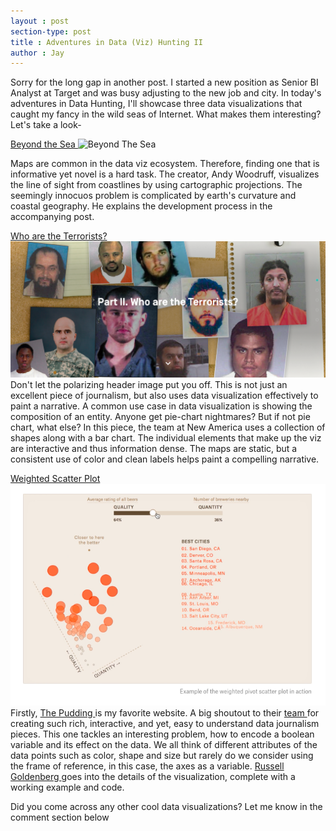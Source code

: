 ```yaml
---
layout : post
section-type: post
title : Adventures in Data (Viz) Hunting II
author : Jay
---
```



Sorry for the long gap in another post. I started a new position as Senior BI Analyst at Target and was busy adjusting to the new job and city.
In today's adventures in Data Hunting, I'll showcase three data visualizations that caught my fancy in the wild seas of Internet. What makes them interesting? Let's take a look-

<a href="http://andywoodruff.com/blog/beyond-the-sea/"> Beyond the Sea </a> ![Beyond The Sea](http://andywoodruff.com/blog/wp-content/uploads/2016/03/sea-1700.jpg)

Maps are common in the data viz ecosystem. Therefore, finding one that is informative yet novel is a hard task. The creator, Andy Woodruff, visualizes the line of sight from coastlines by using cartographic projections. The seemingly innocuos problem is complicated by earth's curvature and coastal geography. He explains the development process in the accompanying post.


<a href="https://www.newamerica.org/in-depth/terrorism-in-america/"> Who are the Terrorists? </a> ![Who are the Terrorists?](/img/whoareterrorists.png)
Don't let the polarizing header image put you off. This is not just an excellent piece of journalism, but also uses data visualization effectively to paint a narrative. A common use case in data visualization is showing the composition of an entity. Anyone get pie-chart nightmares? But if not pie chart, what else?
In this piece, the team at New America uses a collection of shapes along with a bar chart. The individual elements that make up the viz are interactive and thus information dense. The maps are static, but a consistent use of color and clean labels helps paint a compelling narrative.


<a href ="https://pudding.cool/process/weighted-pivot-scatter-plot/"> Weighted Scatter Plot </a> ![Weighted Scatter Plot](/img/weightedscatterplot.png)
Firstly, <a href="pudding.cool"> The Pudding </a> is my favorite website. A big shoutout to their <a href="https://pudding.cool/about/#team"> team </a> for creating such rich, interactive, and yet, easy to understand data journalism pieces. This one tackles an interesting problem, how to encode a boolean variable and its effect on the data. We all think of different attributes of the data points such as color, shape and size but rarely do we consider using the frame of reference, in this case, the axes as a variable. <a href="https://twitter.com/codenberg"> Russell Goldenberg </a> goes into the details of the visualization, complete with a working example and code.


Did you come across any other cool data visualizations? Let me know in the comment section below